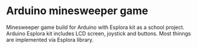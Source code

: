 # Arduino minesweeper game
Minesweeper game build for Arduino with Esplora kit as a school project. 
Arduino Esplora kit includes LCD screen, joystick and buttons. Most thinngs are implemented via Esplora library.
